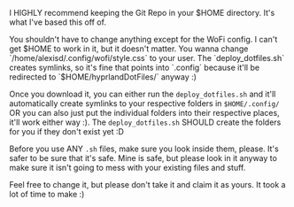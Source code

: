 I HIGHLY recommend keeping the Git Repo in your $HOME directory. It's what I've based this off of.

You shouldn't have to change anything except for the WoFi config. I can't get $HOME to work in it, but it doesn't matter. You wanna change `/home/alexisd/.config/wofi/style.css` to your user. The `deploy_dotfiles.sh` creates symlinks, so it's fine that points into `.config` because it'll be redirected to `$HOME/hyprlandDotFiles/` anyway :)

Once you download it, you can either run the `deploy_dotfiles.sh` and it'll automatically create symlinks to your respective folders in `$HOME/.config/` OR you can also just put the individual folders into their respective places, it'll work either way :). The `deploy_dotfiles.sh` SHOULD create the folders for you if they don't exist yet :D

Before you use ANY `.sh` files, make sure you look inside them, please. It's safer to be sure that it's safe. Mine is safe, but please look in it anyway to make sure it isn't going to mess with your existing files and stuff.

Feel free to change it, but please don't take it and claim it as yours. It took a lot of time to make :)
